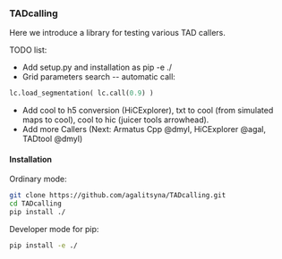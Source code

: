 ### TADcalling

Here we introduce a library for testing various TAD callers.

TODO list: 
- Add setup.py and installation as pip -e ./
- Grid parameters search -- automatic call:
```python 
lc.load_segmentation( lc.call(0.9) )
```
- Add cool to h5 conversion (HiCExplorer), txt to cool (from simulated maps to cool), cool to hic (juicer tools arrowhead). 
- Add more Callers (Next: Armatus Cpp @dmyl, HiCExplorer @agal, TADtool @dmyl)

#### Installation

Ordinary mode:

```bash
git clone https://github.com/agalitsyna/TADcalling.git
cd TADcalling
pip install ./
```

Developer mode for pip:
```bash
pip install -e ./
```

